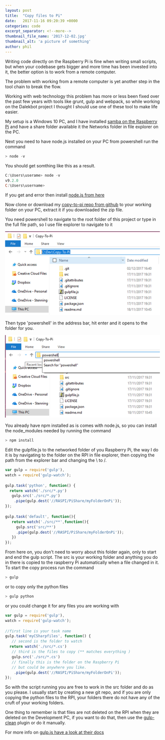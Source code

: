```yaml
---
layout: post
title:  "Copy files to Pi"
date:   2017-11-16 09:20:39 +0000
categories: code 
excerpt_separator: <!--more-->
thumbnail_file_name: '2017-12-02.jpg'
thumbnail_alt: 'a picture of something'
author: phil
---
```


Writing code directly  on the Raspberry Pi is fine when writing small scripts, but when your codebase gets bigger and more time has been invested into it, the better option is to work from a remote computer.
<!--more-->

The problem with working from a remote computer is yet another step in the tool chain to break the flow.

Working with web technology this problem has more or less been fixed over the past few years with tools like grunt, gulp and webpack, so while working on the Dalekbot project I thought I should use one of these tool to make life easier.

My setup is a Windows 10 PC, and I have installed [samba on the Raspberry Pi](https://www.raspberrypi.org/magpi/samba-file-server/) and have a share folder available it the Networks folder in file explorer on the PC.

Next you need to have node.js installed on your PC
from powershell run the command

```powershell
> node -v
```

You should get somthing like this as a result.


```powershell
C:\Users\userame> node -v
v9.2.0
C:\Users\username>
```

If you get and error then install [node.js from here](https://nodejs.org/en/)

Now clone or download my [copy-to-pi repo from github](https://github.com/philstenning/Copy-To-Pi) to your working folder on your PC, extract it if you downloaded the zip file. 

You need powershell to navigate to the root folder of this project or type in the full file path, so I use file explorer to navigate to it

![screen shot](/assets/images/sz_large/2017-12-02.jpg)

 Then type 'powershell' in the address bar, hit enter and it opens  to the folder for you.

![screen shot](/assets/images/sz_large/2017-12-01.jpg)

You already have npm installed as is comes with node.js, so you can install the node_modules needed by running the command  

```powershell
> npm install
```

Edit the gulpfile.js to the networked folder of you Raspberry Pi, the way I do it is by navigating to the folder on the RPI in file explorer, then copying the  path from the explorer bar and changing the \ to /.

```javascript
var gulp = require('gulp'),
watch = require('gulp-watch');

gulp.task('python', function() {
  return watch('./src/*.py')
   gulp.src('./src/*.py')
    .pipe(gulp.dest('//RASPI/PiShare/myFolderOnPi'));
});

gulp.task('default', function(){
   return watch('./src/**',function(){
     gulp.src('src/**')
     .pipe(gulp.dest('//RASPI/PiShare/myFolderOnPi'));
   })
});
```
From here on, you don't need to worry about this folder again, only to start and end the gulp script. The src is your working folder and anything you do in there is copied to the raspberry Pi automatically when a file changed in it. To start the copy process run the command
```powershell
> gulp
```
or to copy only the python files 

```powershell
> gulp python
```
or you could change it for any files you are working with 

```javascript
var gulp = require('gulp'),
watch = require('gulp-watch');

//first line is your task name
gulp.task('myCSharpfiles', function() { 
   // second is the folder to watch 
  return watch('./src/*.cs')   
   // third is the files to copy (** matches everything )
   gulp.src('./src/*.cs')
   // finally this is the folder on the Raspberry Pi 
   // but could be anywhere you like.
    .pipe(gulp.dest('//RASPI/PiShare/myFolderOnPi'));
});
```
So with the script running you are free to work in the src folder and do as you please. I usually start by creating a new git repo, and if you are only copying the python files to the RPI, your folders there do not have any of the cruft of your working folders.

One thing to remember is that files are not deleted on the RPI when they are deleted on the Development PC, if you want to do that, then use the [gulp-clean](https://www.npmjs.com/package/gulp-clean) plugin or do it manually.


For more info on [gulp.js have a look at their docs](https://github.com/gulpjs/gulp/blob/master/docs/API.md)
